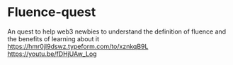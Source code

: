 # Fluence-quest
An quest to help web3 newbies to understand the definition of fluence and the benefits of learning about it
https://hmr0jl9dswz.typeform.com/to/xznkqB9L
https://youtu.be/fDHjUAw_Log
